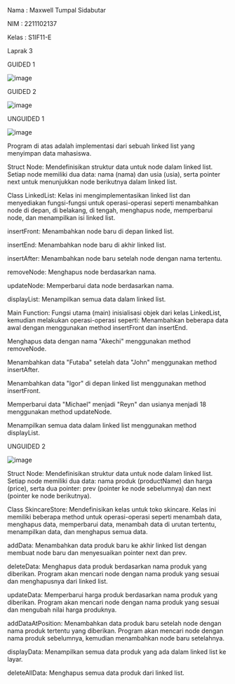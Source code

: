 Nama : Maxwell Tumpal Sidabutar

NIM : 2211102137

Kelas : S1IF11-E

Laprak 3

GUIDED 1

![image](https://github.com/MaxwellSidabutar/Repository-praktikum-algoritma-dan-struktur-data/assets/163196340/6870c4d4-9077-4f90-ab84-08f0f740b7bb)

GUIDED 2

![image](https://github.com/MaxwellSidabutar/Repository-praktikum-algoritma-dan-struktur-data/assets/163196340/fcd66730-3d68-4d01-8862-a377aa32d89d)

UNGUIDED 1

![image](https://github.com/MaxwellSidabutar/Repository-praktikum-algoritma-dan-struktur-data/assets/163196340/ff81dd9a-a485-4ef9-8493-5abbf1fa21db)

Program di atas adalah implementasi dari sebuah linked list yang menyimpan data mahasiswa.

Struct Node: Mendefinisikan struktur data untuk node dalam linked list. Setiap node memiliki dua data: nama (nama) dan usia (usia), serta pointer next untuk menunjukkan node berikutnya dalam linked list.

Class LinkedList: Kelas ini mengimplementasikan linked list dan menyediakan fungsi-fungsi untuk operasi-operasi seperti menambahkan node di depan, di belakang, di tengah, menghapus node, memperbarui node, dan menampilkan isi linked list.

insertFront: Menambahkan node baru di depan linked list.

insertEnd: Menambahkan node baru di akhir linked list.

insertAfter: Menambahkan node baru setelah node dengan nama tertentu.

removeNode: Menghapus node berdasarkan nama.

updateNode: Memperbarui data node berdasarkan nama.

displayList: Menampilkan semua data dalam linked list.

Main Function: Fungsi utama (main) inisialisasi objek dari kelas LinkedList, kemudian melakukan operasi-operasi seperti:
Menambahkan beberapa data awal dengan menggunakan method insertFront dan insertEnd.

Menghapus data dengan nama "Akechi" menggunakan method removeNode.

Menambahkan data "Futaba" setelah data "John" menggunakan method insertAfter.

Menambahkan data "Igor" di depan linked list menggunakan method insertFront.

Memperbarui data "Michael" menjadi "Reyn" dan usianya menjadi 18 menggunakan method updateNode.

Menampilkan semua data dalam linked list menggunakan method displayList.

UNGUIDED 2

![image](https://github.com/MaxwellSidabutar/Repository-praktikum-algoritma-dan-struktur-data/assets/163196340/c8cd836c-3439-4652-93df-e95422b86776)

Struct Node: Mendefinisikan struktur data untuk node dalam linked list. Setiap node memiliki dua data: nama produk (productName) dan harga (price), serta dua pointer: prev (pointer ke node sebelumnya) dan next (pointer ke node berikutnya).

Class SkincareStore: Mendefinisikan kelas untuk toko skincare. Kelas ini memiliki beberapa method untuk operasi-operasi seperti menambah data, menghapus data, memperbarui data, menambah data di urutan tertentu, menampilkan data, dan menghapus semua data.

addData: Menambahkan data produk baru ke akhir linked list dengan membuat node baru dan menyesuaikan pointer next dan prev.

deleteData: Menghapus data produk berdasarkan nama produk yang diberikan. Program akan mencari node dengan nama produk yang sesuai dan menghapusnya dari linked list.

updateData: Memperbarui harga produk berdasarkan nama produk yang diberikan. Program akan mencari node dengan nama produk yang sesuai dan mengubah nilai harga produknya.

addDataAtPosition: Menambahkan data produk baru setelah node dengan nama produk tertentu yang diberikan. Program akan mencari node dengan nama produk sebelumnya, kemudian menambahkan node baru setelahnya.

displayData: Menampilkan semua data produk yang ada dalam linked list ke layar.

deleteAllData: Menghapus semua data produk dari linked list.
